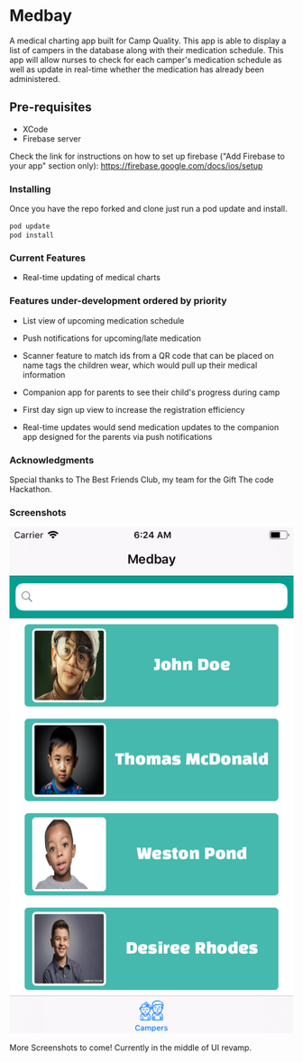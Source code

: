 # Medbay

A medical charting app built for Camp Quality. This app is able to display a list of campers in the database along with their medication schedule. This app will allow nurses to check for each camper's medication schedule as well as update in real-time whether the medication has already been administered.

## Pre-requisites

- XCode
- Firebase server

Check the link for instructions on how to set up firebase ("Add Firebase to your app" section only): https://firebase.google.com/docs/ios/setup

### Installing

Once you have the repo forked and clone just run a pod update and install.

```
pod update
pod install
```

### Current Features

- Real-time updating of medical charts

### Features under-development ordered by priority

- List view of upcoming medication schedule
- Push notifications for upcoming/late medication
- Scanner feature to match ids from a QR code that can be placed on name tags the children wear, which would pull up their medical information

- Companion app for parents to see their child's progress during camp
- First day sign up view to increase the registration efficiency
- Real-time updates would send medication updates to the companion app designed for the parents via push notifications

### Acknowledgments

Special thanks to The Best Friends Club, my team for the Gift The code Hackathon.

### Screenshots

![Alt text](Screenshots/medbayLandingPage.png?raw=true "Landing Page")

More Screenshots to come! Currently in the middle of UI revamp.
